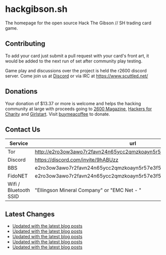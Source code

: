 # hackgibson.sh
The homepage for the open source Hack The Gibson // SH trading card game.


## Contributing

To add your card just submit a pull request with your card's front art, it would be added to the next run of set after community play testing.

Game play and discussions over the project is held the r2600 discord server. Come join us at [Discord](https://discord.com/invite/9hABUzz) or via IRC at https://www.scuttled.net/


## Donations

Your donation of $13.37 or more is welcome and helps the hacking community at large with proceeds going to [2600 Magazine](https://2600.com/), [Hackers for Charity](https://hackersforcharity.org) and [Girlstart](https://girlstart.org).  Visit [buymeacoffee](https://www.buymeacoffee.com/hackgibson.sh) to donate.


## Contact Us

Service | url
-|-
Tor | http://e2ro3ow3awo7r2favn24n65ycc2qmzkoayn5r57e3f56nvjwdcgg32ad.onion
Discord | https://discord.com/invite/9hABUzz
BBS | e2ro3ow3awo7r2favn24n65ycc2qmzkoayn5r57e3f56nvjwdcgg32ad.onion:23
FidoNET | e2ro3ow3awo7r2favn24n65ycc2qmzkoayn5r57e3f56nvjwdcgg32ad.onion:24554
Wifi / Bluetooth SSID | "Ellingson Mineral Company" or "EMC Net - <fidonet address>"

## Latest Changes
<!-- BLOG-POST-LIST:START -->
- [Updated with the latest blog posts](https://github.com/DFW2600/hackgibson.sh/commit/af7b56020b3ef6b4278b0773c69243d9abb2e186)
- [Updated with the latest blog posts](https://github.com/DFW2600/hackgibson.sh/commit/aca7e0aeadd4c801aa7f52daea10f7c4a5300711)
- [Updated with the latest blog posts](https://github.com/DFW2600/hackgibson.sh/commit/1e85dc31b7418c5ebaf0ef508595e1edb91ebce0)
- [Updated with the latest blog posts](https://github.com/DFW2600/hackgibson.sh/commit/c00ca1b8c4ac65800151918280b1898514d1a005)
- [Updated with the latest blog posts](https://github.com/DFW2600/hackgibson.sh/commit/293dc00f6254fc705b293e608726921b10c36a3a)
<!-- BLOG-POST-LIST:END -->
